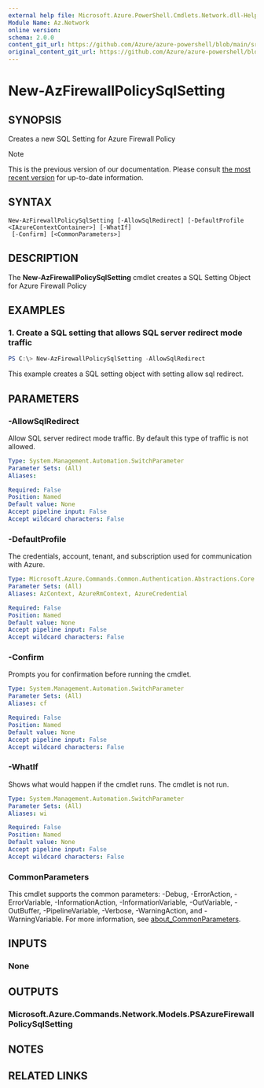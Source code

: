 ```yaml
---
external help file: Microsoft.Azure.PowerShell.Cmdlets.Network.dll-Help.xml
Module Name: Az.Network
online version: 
schema: 2.0.0
content_git_url: https://github.com/Azure/azure-powershell/blob/main/src/Network/Network/help/New-AzFirewallPolicySqlSetting.md
original_content_git_url: https://github.com/Azure/azure-powershell/blob/main/src/Network/Network/help/New-AzFirewallPolicySqlSetting.md
---
```


# New-AzFirewallPolicySqlSetting

## SYNOPSIS
Creates a new SQL Setting for Azure Firewall Policy

> [!NOTE]
>This is the previous version of our documentation. Please consult [the most recent version](/powershell/module/az.network/new-azfirewallpolicysqlsetting) for up-to-date information.

## SYNTAX

```
New-AzFirewallPolicySqlSetting [-AllowSqlRedirect] [-DefaultProfile <IAzureContextContainer>] [-WhatIf]
 [-Confirm] [<CommonParameters>]
```

## DESCRIPTION
The **New-AzFirewallPolicySqlSetting** cmdlet creates a SQL Setting Object for Azure Firewall Policy

## EXAMPLES

### 1. Create a SQL setting that allows SQL server redirect mode traffic
```powershell
PS C:\> New-AzFirewallPolicySqlSetting -AllowSqlRedirect
```

This example creates a SQL setting object with setting allow sql redirect.

## PARAMETERS

### -AllowSqlRedirect
Allow SQL server redirect mode traffic.
By default this type of traffic is not allowed.

```yaml
Type: System.Management.Automation.SwitchParameter
Parameter Sets: (All)
Aliases:

Required: False
Position: Named
Default value: None
Accept pipeline input: False
Accept wildcard characters: False
```

### -DefaultProfile
The credentials, account, tenant, and subscription used for communication with Azure.

```yaml
Type: Microsoft.Azure.Commands.Common.Authentication.Abstractions.Core.IAzureContextContainer
Parameter Sets: (All)
Aliases: AzContext, AzureRmContext, AzureCredential

Required: False
Position: Named
Default value: None
Accept pipeline input: False
Accept wildcard characters: False
```

### -Confirm
Prompts you for confirmation before running the cmdlet.

```yaml
Type: System.Management.Automation.SwitchParameter
Parameter Sets: (All)
Aliases: cf

Required: False
Position: Named
Default value: None
Accept pipeline input: False
Accept wildcard characters: False
```

### -WhatIf
Shows what would happen if the cmdlet runs.
The cmdlet is not run.

```yaml
Type: System.Management.Automation.SwitchParameter
Parameter Sets: (All)
Aliases: wi

Required: False
Position: Named
Default value: None
Accept pipeline input: False
Accept wildcard characters: False
```

### CommonParameters
This cmdlet supports the common parameters: -Debug, -ErrorAction, -ErrorVariable, -InformationAction, -InformationVariable, -OutVariable, -OutBuffer, -PipelineVariable, -Verbose, -WarningAction, and -WarningVariable. For more information, see [about_CommonParameters](http://go.microsoft.com/fwlink/?LinkID=113216).

## INPUTS

### None

## OUTPUTS

### Microsoft.Azure.Commands.Network.Models.PSAzureFirewallPolicySqlSetting

## NOTES

## RELATED LINKS
